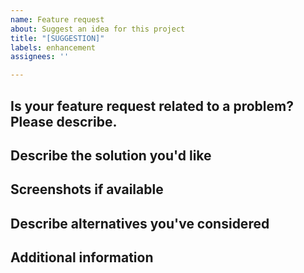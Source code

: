 ```yaml
---
name: Feature request
about: Suggest an idea for this project
title: "[SUGGESTION]"
labels: enhancement
assignees: ''

---
```


## Is your feature request related to a problem? Please describe.
<!-- A clear and concise description of what the problem is. Ex. I'm always frustrated when [...] -->

## Describe the solution you'd like
<!-- A clear and concise description of what you want to happen. -->

## Screenshots if available
<!-- Screenshots or other images -->

## Describe alternatives you've considered
<!-- A clear and concise description of any alternative solutions or features you've considered. -->

## Additional information
<!-- Any other information which might be usefull. -->